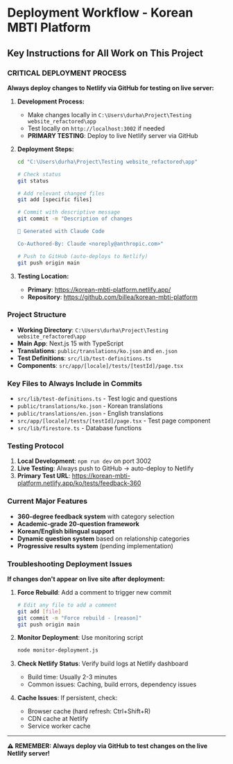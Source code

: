 # Deployment Workflow - Korean MBTI Platform

## Key Instructions for All Work on This Project

### **CRITICAL DEPLOYMENT PROCESS**

**Always deploy changes to Netlify via GitHub for testing on live server:**

1. **Development Process:**
   - Make changes locally in `C:\Users\durha\Project\Testing website_refactored\app`
   - Test locally on `http://localhost:3002` if needed
   - **PRIMARY TESTING**: Deploy to live Netlify server via GitHub

2. **Deployment Steps:**
   ```bash
   cd "C:\Users\durha\Project\Testing website_refactored\app"
   
   # Check status
   git status
   
   # Add relevant changed files
   git add [specific files]
   
   # Commit with descriptive message
   git commit -m "Description of changes
   
   🤖 Generated with Claude Code
   
   Co-Authored-By: Claude <noreply@anthropic.com>"
   
   # Push to GitHub (auto-deploys to Netlify)
   git push origin main
   ```

3. **Testing Location:**
   - **Primary**: https://korean-mbti-platform.netlify.app/
   - **Repository**: https://github.com/billea/korean-mbti-platform

### **Project Structure**
- **Working Directory**: `C:\Users\durha\Project\Testing website_refactored\app`
- **Main App**: Next.js 15 with TypeScript
- **Translations**: `public/translations/ko.json` and `en.json`
- **Test Definitions**: `src/lib/test-definitions.ts`
- **Components**: `src/app/[locale]/tests/[testId]/page.tsx`

### **Key Files to Always Include in Commits**
- `src/lib/test-definitions.ts` - Test logic and questions
- `public/translations/ko.json` - Korean translations
- `public/translations/en.json` - English translations  
- `src/app/[locale]/tests/[testId]/page.tsx` - Test page component
- `src/lib/firestore.ts` - Database functions

### **Testing Protocol**
1. **Local Development**: `npm run dev` on port 3002
2. **Live Testing**: Always push to GitHub → auto-deploy to Netlify
3. **Primary Test URL**: https://korean-mbti-platform.netlify.app/ko/tests/feedback-360

### **Current Major Features**
- **360-degree feedback system** with category selection
- **Academic-grade 20-question framework** 
- **Korean/English bilingual support**
- **Dynamic question system** based on relationship categories
- **Progressive results system** (pending implementation)

### **Troubleshooting Deployment Issues**

**If changes don't appear on live site after deployment:**

1. **Force Rebuild**: Add a comment to trigger new commit
   ```bash
   # Edit any file to add a comment
   git add [file]
   git commit -m "Force rebuild - [reason]"
   git push origin main
   ```

2. **Monitor Deployment**: Use monitoring script
   ```bash
   node monitor-deployment.js
   ```

3. **Check Netlify Status**: Verify build logs at Netlify dashboard
   - Build time: Usually 2-3 minutes
   - Common issues: Caching, build errors, dependency issues

4. **Cache Issues**: If persistent, check:
   - Browser cache (hard refresh: Ctrl+Shift+R)
   - CDN cache at Netlify
   - Service worker cache

---

**⚠️ REMEMBER: Always deploy via GitHub to test changes on the live Netlify server!**